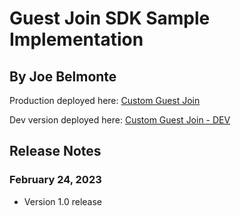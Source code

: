 # Guest Join SDK Sample Implementation

## By Joe Belmonte

Production deployed here: [Custom Guest Join](https://www.glancedev1.com/joeb/guestjoin/guestjoin.html)

Dev version deployed here: [Custom Guest Join - DEV](https://www.glancedev1.com/joeb/dev/guestjoin/guestjoin.html)

## Release Notes

### February 24, 2023

- Version 1.0 release
